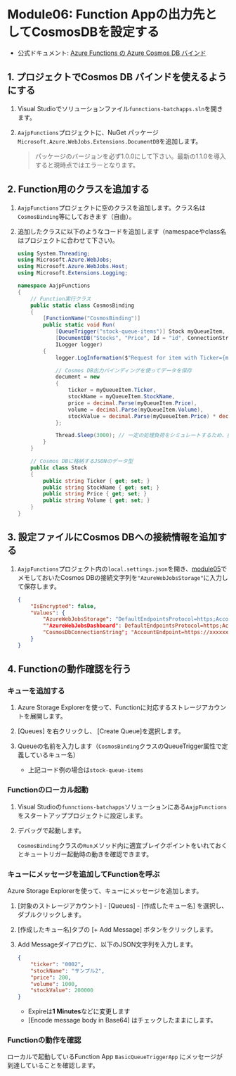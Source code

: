 # Module06: Function Appの出力先としてCosmosDBを設定する

* 公式ドキュメント: [Azure Functions の Azure Cosmos DB バインド](https://docs.microsoft.com/ja-jp/azure/azure-functions/functions-bindings-cosmosdb#output)

## 1. プロジェクトでCosmos DB バインドを使えるようにする

1. Visual Studioでソリューションファイル```funnctions-batchapps.sln```を開きます。

1. ```AajpFunctions```プロジェクトに、NuGet パッケージ ```Microsoft.Azure.WebJobs.Extensions.DocumentDB```を追加します。

    > パッケージのバージョンを必ず1.0.0にして下さい。最新の1.1.0を導入すると現時点ではエラーとなります。

## 2. Function用のクラスを追加する

1. ```AajpFunctions```プロジェクトに空のクラスを追加します。クラス名は```CosmosBinding```等にしておきます（自由）。

1. 追加したクラスに以下のようなコードを追加します（namespaceやclass名はプロジェクトに合わせて下さい)。

    ```cs
    using System.Threading;
    using Microsoft.Azure.WebJobs;
    using Microsoft.Azure.WebJobs.Host;
    using Microsoft.Extensions.Logging;

    namespace AajpFunctions
    {
        // Function実行クラス
        public static class CosmosBinding
        {
            [FunctionName("CosmosBinding")]
            public static void Run(
                [QueueTrigger("stock-queue-items")] Stock myQueueItem,
                [DocumentDB("Stocks", "Price", Id = "id", ConnectionStringSetting = "CosmosDbConnectionString")] out dynamic document,
                ILogger logger)
            {
                logger.LogInformation($"Request for item with Ticker={myQueueItem.Ticker}.");

                // Cosmos DB出力バインディングを使ってデータを保存
                document = new
                {
                    ticker = myQueueItem.Ticker,
                    stockName = myQueueItem.StockName,
                    price = decimal.Parse(myQueueItem.Price),
                    volume = decimal.Parse(myQueueItem.Volume),
                    stockValue = decimal.Parse(myQueueItem.Price) * decimal.Parse(myQueueItem.Volume)
                };

                Thread.Sleep(3000); // 一定の処理負荷をシミュレートするため、擬似的に待機を入れる
            }
        }

        // Cosmos DBに格納するJSONのデータ型
        public class Stock
        {
            public string Ticker { get; set; }
            public string StockName { get; set; }
            public string Price { get; set; }
            public string Volume { get; set; }
        }
    }
    ```

## 3. 設定ファイルにCosmos DBへの接続情報を追加する

1. ```AajpFunctions```プロジェクト内の```local.settings.json```を開き、[module05](module05.md)でメモしておいたCosmos DBの接続文字列を```"AzureWebJobsStorage"```に入力して保存します。

    ```json
    {
        "IsEncrypted": false,
        "Values": {
            "AzureWebJobsStorage": "DefaultEndpointsProtocol=https;AccountName=xxxxxx;AccountKey=xxxxxxx4bVMg==;EndpointSuffix=core.windows.net",
            ""AzureWebJobsDashboard": DefaultEndpointsProtocol=https;AccountName=xxxxxx;AccountKey=xxxxxxx4bVMg==;EndpointSuffix=core.windows.net",
            "CosmosDbConnectionString"; "AccountEndpoint=https://xxxxxxxx.documents.azure.com:443/;AccountKey=b8PM2D........oLzm254IA==;"
        }
    }
    ```

## 4. Functionの動作確認を行う

### キューを追加する

1. Azure Storage Explorerを使って、Functionに対応するストレージアカウントを展開します。

1. [Queues] を右クリックし、 [Create Queue]を選択します。

1. Queueの名前を入力します（```CosmosBinding```クラスのQueueTrigger属性で定義しているキュー名）

    * 上記コード例の場合は```stock-queue-items```

### Functionのローカル起動

1. Visual Studioの```funnctions-batchapps```ソリューションにある```AajpFunctions```をスタートアッププロジェクトに設定します。

1. デバッグで起動します。
    
    ```CosmosBinding```クラスの```Run```メソッド内に適宜ブレイクポイントをいれておくとキュートリガー起動時の動きを確認できます。

### キューにメッセージを追加してFunctionを呼ぶ

Azure Storage Explorerを使って、キューにメッセージを追加します。

1. [対象のストレージアカウント] - [Queues] - [作成したキュー名] を選択し、ダブルクリックします。

1. [作成したキュー名]タブの [+ Add Message] ボタンをクリックします。

1. Add Messageダイアログに、以下のJSON文字列を入力します。

    ```json
    {
        "ticker": "0002",
        "stockName": "サンプル2",
        "price": 200,
        "volume": 1000,
        "stockValue": 200000
    }
    ```
    - Expireは**1 Minutes**などに変更します
    - [Encode message body in Base64] はチェックしたままにします。

### Functionの動作を確認

ローカルで起動しているFunction App ```BasicQueueTriggerApp``` にメッセージが到達していることを確認します。